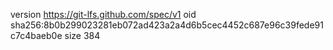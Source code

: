 version https://git-lfs.github.com/spec/v1
oid sha256:8b0b299023281eb072ad423a2a4d6b5cec4452c687e96c39fede91c7c4baeb0e
size 384
